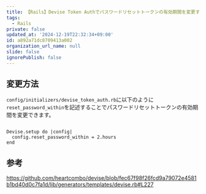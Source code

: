 ```yaml
---
title: 【Rails】Devise Token Authでパスワードリセットトークンの有効期間を変更する方法
tags:
  - Rails
private: false
updated_at: '2024-12-19T22:32:34+09:00'
id: a892a71dc8709413a002
organization_url_name: null
slide: false
ignorePublish: false
---
```

## 変更方法
`config/initializers/devise_token_auth.rb`に以下のように`reset_password_within`を記述することでパスワードリセットトークンの有効期間を変更できます。

```

Devise.setup do |config|
  config.reset_password_within = 2.hours
end

```

## 参考

https://github.com/heartcombo/devise/blob/fec67f98f26fcd9a79072e4581b1bd40d0c7fa1d/lib/generators/templates/devise.rb#L227
